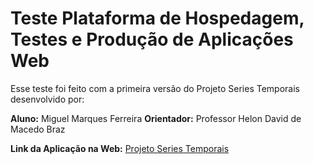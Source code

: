 # **Teste Plataforma de Hospedagem, Testes e Produção de Aplicações Web**

Esse teste foi feito com a primeira versão do Projeto Series Temporais desenvolvido por:

**Aluno:** Miguel Marques Ferreira
**Orientador:** Professor Helon David de Macedo Braz

**Link da Aplicação na Web:** [Projeto Series Temporais](https://pstemporais.herokuapp.com/apps/v01/dashboard)